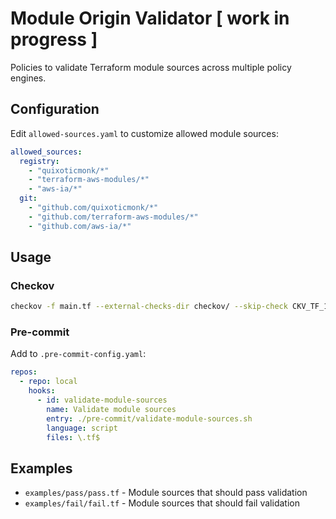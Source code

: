 # Module Origin Validator [ work in progress ]

Policies to validate Terraform module sources across multiple policy engines.

## Configuration

Edit `allowed-sources.yaml` to customize allowed module sources:

```yaml
allowed_sources:
  registry:
    - "quixoticmonk/*"
    - "terraform-aws-modules/*" 
    - "aws-ia/*"
  git:
    - "github.com/quixoticmonk/*"
    - "github.com/terraform-aws-modules/*"
    - "github.com/aws-ia/*"
```

## Usage

### Checkov
```bash
checkov -f main.tf --external-checks-dir checkov/ --skip-check CKV_TF_1,CKV_TF_2
```

### Pre-commit
Add to `.pre-commit-config.yaml`:
```yaml
repos:
  - repo: local
    hooks:
      - id: validate-module-sources
        name: Validate module sources
        entry: ./pre-commit/validate-module-sources.sh
        language: script
        files: \.tf$
```

## Examples

- `examples/pass/pass.tf` - Module sources that should pass validation
- `examples/fail/fail.tf` - Module sources that should fail validation
